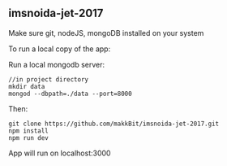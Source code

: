 ## imsnoida-jet-2017


Make sure git, nodeJS, mongoDB installed on your system

To run a local copy of the app:

Run a local mongodb server:
```
//in project directory
mkdir data
mongod --dbpath=./data --port=8000
```
Then:
```
git clone https://github.com/makkBit/imsnoida-jet-2017.git
npm install
npm run dev
```
App will run on localhost:3000
